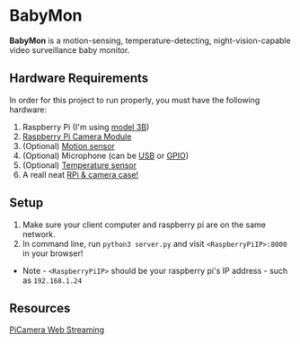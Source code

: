 # BabyMon
**BabyMon** is a motion-sensing, temperature-detecting, night-vision-capable video surveillance baby monitor.

## Hardware Requirements
In order for this project to run properly, you must have the following hardware:
1. Raspberry Pi (I'm using [model 3B](https://www.adafruit.com/product/3775))
2. [Raspberry Pi Camera Module](https://www.amazon.com/Raspberry-Pi-Camera-Module-Megapixel/dp/B01ER2SKFS)
3. (Optional) [Motion sensor](https://www.gearbest.com/development-boards/pp_70386.html)
4. (Optional) Microphone (can be [USB](https://www.adafruit.com/product/3367) or [GPIO](https://www.amazon.com/Adafruit-Electret-Microphone-Amplifier-MAX9814/dp/B00SLYAI9K))
5. (Optional) [Temperature sensor](https://www.amazon.com/Gowoops-Temperature-Humidity-Measurement-Raspberry/dp/B073F472JL)
6. A reall neat [RPi & camera case!](https://smarticase.com/collections/all/products/smartipi-kit-3?variant=4366898177)

## Setup
1. Make sure your client computer and raspberry pi are on the same network.
2. In command line, run `python3 server.py` and visit `<RaspberryPiIP>:8000` in your browser!
* Note - `<RaspberryPiIP>` should be your raspberry pi's IP address - such as `192.168.1.24`

## Resources
[PiCamera Web Streaming](https://picamera.readthedocs.io/en/release-1.13/recipes2.html#web-streaming)
